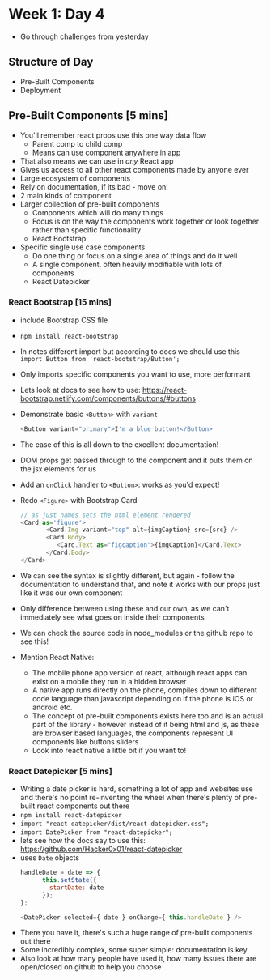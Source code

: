 # Week 1: Day 4

- Go through challenges from yesterday

## Structure of Day
- Pre-Built Components
- Deployment

## Pre-Built Components [5 mins]

- You'll remember react props use this one way data flow
	- Parent comp to child comp
	- Means can use component anywhere in app
- That also means we can use in *any* React app
- Gives us access to all other react components made by anyone ever
- Large ecosystem of components
- Rely on documentation, if its bad - move on!
- 2 main kinds of component
- Larger collection of pre-built components
	- Components which will do many things
	- Focus is on the way the components work together or look together rather than specific functionality
	- React Bootstrap
- Specific single use case components
	- Do one thing or focus on a single area of things and do it well
	- A single component, often heavily modifiable with lots of components
	- React Datepicker

### React Bootstrap [15 mins]

- include Bootstrap CSS file
- `npm install react-bootstrap`
- In notes different import but according to docs we should use this
 `import Button from 'react-bootstrap/Button';`
- Only imports specific components you want to use, more performant
- Lets look at docs to see how to use: https://react-bootstrap.netlify.com/components/buttons/#buttons
- Demonstrate basic `<Button>` with `variant`
	```js
	<Button variant="primary">I'm a blue button!</Button>
	```

- The ease of this is all down to the excellent documentation!
- DOM props get passed through to the component and it puts them on the jsx elements for us
- Add an `onClick` handler to `<Button>`: works as you'd expect!
- Redo `<Figure>` with Bootstrap Card
	```js
	// as just names sets the html element rendered
	<Card as='figure'>
    	   <Card.Img variant="top" alt={imgCaption} src={src} />
    	   <Card.Body>
      	      <Card.Text as="figcaption">{imgCaption}</Card.Text>
    	   </Card.Body>
  	</Card>
	```
- We can see the syntax is slightly different, but again - follow the documentation to understand that, and note it works with our props just like it was our own component
- Only difference between using these and our own, as we can't immediately see what goes on inside their components
- We can check the source code in node_modules or the github repo to see this!
- Mention React Native:
	- The mobile phone app version of react, although react apps can exist on a mobile they run in a hidden browser
	- A native app runs directly on the phone, compiles down to different code language than javascript depending on if the phone is iOS or android etc.
	- The concept of pre-built components exists here too and is an actual part of the library - however instead of it being html and js, as these are browser based languages, the components represent UI components like buttons sliders
	- Look into react native a little bit if you want to!


### React Datepicker [5 mins]

- Writing a date picker is hard, something a lot of app and websites use and there's no point re-inventing the wheel when there's plenty of pre-built react components out there
- `npm install react-datepicker`
- `import "react-datepicker/dist/react-datepicker.css";`
- `import DatePicker from "react-datepicker";`
- lets see how the docs say to use this: https://github.com/Hacker0x01/react-datepicker
- uses `Date` objects
	```js
	handleDate = date => {
    	  this.setState({
      	    startDate: date
    	  });
  	};

	<DatePicker selected={ date } onChange={ this.handleDate } />
	```
- There you have it, there's such a huge range of pre-built components out there
- Some incredibly complex, some super simple: documentation is key
- Also look at how many people have used it, how many issues there are open/closed on github to help you choose
